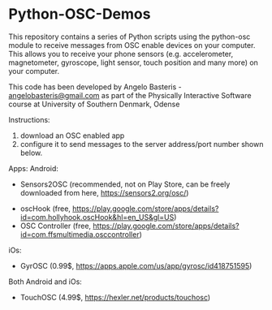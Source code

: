 # Python-OSC-Demos

This repository contains a series of Python scripts using the python-osc module to receive messages from OSC enable devices on your computer.
This allows you to receive your phone sensors (e.g. accelerometer, magnetometer, gyroscope, light sensor, touch position and many more) on your computer.


This code has been developed by Angelo Basteris - angelobasteris@gmail.com
as part of the Physically Interactive Software course at University of Southern Denmark, Odense

Instructions:
1. download an OSC enabled app
2. configure it to send messages to the server address/port number shown below.

Apps:
Android: 
+ Sensors2OSC (recommended, not on Play Store, can be freely downloaded from here, https://sensors2.org/osc/)
- oscHook (free, https://play.google.com/store/apps/details?id=com.hollyhook.oscHook&hl=en_US&gl=US)
- OSC Controller (free, https://play.google.com/store/apps/details?id=com.ffsmultimedia.osccontroller)

iOs:
- GyrOSC (0.99$, https://apps.apple.com/us/app/gyrosc/id418751595) 

Both Android and iOs:
- TouchOSC (4.99$, https://hexler.net/products/touchosc)
